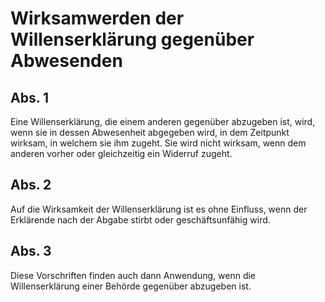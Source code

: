 # Wirksamwerden der Willenserklärung gegenüber Abwesenden



## Abs. 1

 Eine Willenserklärung, die einem anderen gegenüber abzugeben ist, wird, wenn sie in dessen Abwesenheit abgegeben wird, in dem Zeitpunkt wirksam, in welchem sie ihm zugeht. Sie wird nicht wirksam, wenn dem anderen vorher oder gleichzeitig ein Widerruf zugeht.

## Abs. 2

 Auf die Wirksamkeit der Willenserklärung ist es ohne Einfluss, wenn der Erklärende nach der Abgabe stirbt oder geschäftsunfähig wird.

## Abs. 3

 Diese Vorschriften finden auch dann Anwendung, wenn die Willenserklärung einer Behörde gegenüber abzugeben ist. 

